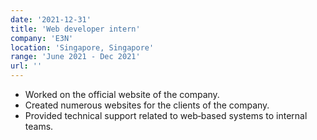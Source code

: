 ```yaml
---
date: '2021-12-31'
title: 'Web developer intern'
company: 'E3N'
location: 'Singapore, Singapore'
range: 'June 2021 - Dec 2021'
url: ''
---
```


- Worked on the official website of the company.
- Created numerous websites for the clients of the company.
- Provided technical support related to web‐based systems to internal teams.
